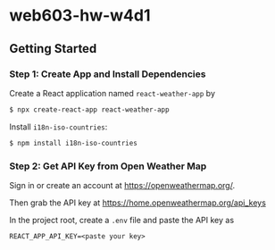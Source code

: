 # web603-hw-w4d1

## Getting Started

### Step 1: Create App and Install Dependencies

Create a React application named `react-weather-app` by
```bash
$ npx create-react-app react-weather-app
```

Install `i18n-iso-countries`:
```bash
$ npm install i18n-iso-countries
```

### Step 2: Get API Key from Open Weather Map

Sign in or create an account at https://openweathermap.org/.

Then grab the API key at https://home.openweathermap.org/api_keys

In the project root, create a `.env` file and paste the API key as
```
REACT_APP_API_KEY=<paste your key>
```
